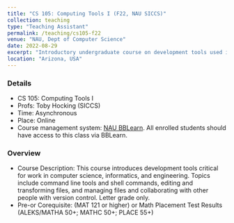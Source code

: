 ```yaml
---
title: "CS 105: Computing Tools I (F22, NAU SICCS)"
collection: teaching
type: "Teaching Assistant"
permalink: /teaching/cs105-f22
venue: "NAU, Dept of Computer Science"
date: 2022-08-29
excerpt: "Introductory undergraduate course on development tools used in Engineering & Science"
location: "Arizona, USA"
---
```


### Details
- CS 105: Computing Tools I
- Profs: Toby Hocking (SICCS)
- Time: Asynchronous
- Place: Online
- Course management system: [NAU BBLearn](https://bblearn.nau.edu/). All 
enrolled students should have access to this class via BBLearn.

### Overview
- Course Description: This course introduces development tools critical 
for work in computer science, informatics, and engineering. Topics include 
command line tools and shell commands, editing and transforming files, and 
managing files and collaborating with other people with version control. Letter grade only.
- Pre-or Corequisite: (MAT 121 or higher) or Math Placement Test Results 
(ALEKS/MATHA 50+; MATHC 50+; PLACE 55+)


